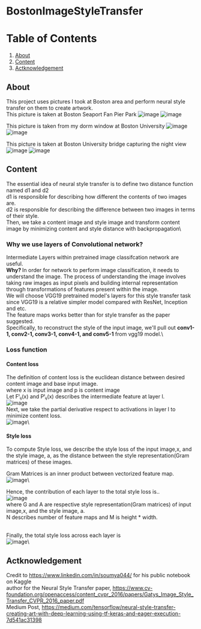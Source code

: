 # BostonImageStyleTransfer

# Table of Contents  
1. [About](#About)
2. [Content](#Content)
3. [Actknowledgement](#Actknowledgement)





## About
This project uses pictures I took at Boston area and perform neural style transfer on them to create artwork.\
This picture is taken at Boston Seaport Fan Pier Park 
![image](https://user-images.githubusercontent.com/84426364/148294570-957a2aec-ca12-4519-a33c-1e6ba294973e.png)
![image](https://user-images.githubusercontent.com/84426364/148294594-86d53fcf-930f-4c56-857c-ba0dbfaf4f8d.png)

This picture is taken from my dorm window at Boston University
![image](https://user-images.githubusercontent.com/84426364/148294899-bb81b967-8dcc-443b-9f74-720c74ec150d.png)
![image](https://user-images.githubusercontent.com/84426364/148295007-3d508575-f702-4c28-9758-edb8ecb19fa8.png)

This picture is taken at Boston University bridge capturing the night view
![image](https://user-images.githubusercontent.com/84426364/148295485-c5bdc437-0885-4a23-95aa-6cd5f5991310.png)
![image](https://user-images.githubusercontent.com/84426364/148295503-a1469f7f-d62d-429f-b23c-acc4bd6ffec1.png)




## Content
The essential idea of neural style transfer is to define two distance function named d1 and d2\
d1 is responsible for describing how different the contents of two images are.\
d2 is responsible for describing the difference between two images in terms of their style.\
Then, we take a content image and style image and transform content image by minimizing content and style distance with backpropagation\

### Why we use layers of Convolutional network?
Intermediate Layers within pretrained image classifcation network are useful.\
<b> Why? </b> In order for network to perform image classification, it needs to understand the image. The process of understanding the image involves taking raw images as input pixels and building internal representation through transformations of features present within the image.\
We will choose VGG19 pretrained model's layers for this style transfer task since VGG19 is a relative simpler model compared with ResNet, Inception and etc.\
The feature maps works better than for style transfer as the paper suggested.\
Specifically, to reconstruct the style of the input image, we'll pull out <b> conv1-1, conv2-1, conv3-1, conv4-1, and conv5-1</b> from vgg19 model.\

### Loss function
#### Content loss
The definition of content loss is the euclidean distance between desired content image and base input image.\
where x is input image and p is content image\
Let Fˡᵢⱼ(x) and Pˡᵢⱼ(x) describes the intermediate feature at layer l.\
![image](https://user-images.githubusercontent.com/84426364/148332111-40e5c835-9800-442c-928e-38a8f071511d.png)\
Next, we take the partial derivative respect to activations in layer l to minimize content loss.\
![image](https://user-images.githubusercontent.com/84426364/148332415-c4a82e08-ce40-467e-8194-8d31432ef693.png)\

#### Style loss
To compute Style loss, we describe the style loss of the input image,x, and the style image, a, as the distance between the style representation(Gram matrices) of these images.

Gram Matrices is an inner product between vectorized feature map.
![image](https://user-images.githubusercontent.com/84426364/148335206-de2d48b3-1573-45b0-a14a-de1f2f0abbb6.png)\

Hence,  the contribution of each layer to the total style loss is..\
![image](https://user-images.githubusercontent.com/84426364/148347925-338a4761-18a4-4dd4-b69b-2e541fca03b9.png)\
where G and A are respective style representation(Gram matrices) of input image,x, and the style image, a.\
N describes number of feature maps and M is height * width.

<br> Finally, the total style loss across each layer is </br>
![image](https://user-images.githubusercontent.com/84426364/148353754-b3fb50fa-f930-43c6-8e3a-6600d8867c5e.png)\


























## Actknowledgement
Credit to https://www.linkedin.com/in/soumya044/ for his public notebook on Kaggle\
author for the Neural Style Transfer paper, https://www.cv-foundation.org/openaccess/content_cvpr_2016/papers/Gatys_Image_Style_Transfer_CVPR_2016_paper.pdf \
Medium Post, https://medium.com/tensorflow/neural-style-transfer-creating-art-with-deep-learning-using-tf-keras-and-eager-execution-7d541ac31398
